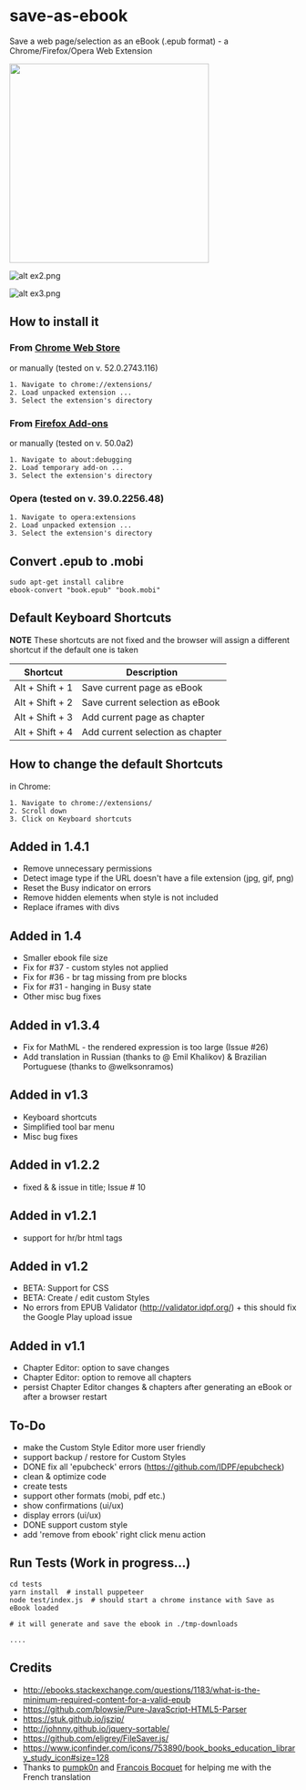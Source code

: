 # save-as-ebook

Save a web page/selection as an eBook (.epub format) - a Chrome/Firefox/Opera Web Extension

<img src="https://github.com/alexadam/save-as-ebook/blob/master/ex11.png?raw=true" width="350">

![alt ex2.png](https://github.com/alexadam/save-as-ebook/blob/master/ex2.png?raw=true)

![alt ex3.png](https://github.com/alexadam/save-as-ebook/blob/master/ex3.png?raw=true)

## How to install it

### From [Chrome Web Store](https://chrome.google.com/webstore/detail/save-as-ebook/haaplkpoiimngbppjihnegfmpejdnffj)

or manually (tested on v. 52.0.2743.116)

```
1. Navigate to chrome://extensions/
2. Load unpacked extension ...
3. Select the extension's directory
```

### From [Firefox Add-ons](https://addons.mozilla.org/en-US/firefox/addon/saveasebook/)

or manually (tested on v. 50.0a2)

```
1. Navigate to about:debugging
2. Load temporary add-on ...
3. Select the extension's directory
```

### Opera (tested on v. 39.0.2256.48)

```
1. Navigate to opera:extensions
2. Load unpacked extension ...
3. Select the extension's directory
```

## Convert .epub to .mobi

```
sudo apt-get install calibre
ebook-convert "book.epub" "book.mobi"
```

## Default Keyboard Shortcuts

**NOTE** These shortcuts are not fixed and the browser will assign a different shortcut if the default one is taken

| Shortcut | Description |
| --- | --- |
| Alt + Shift + 1 | Save current page as eBook |
| Alt + Shift + 2 | Save current selection as eBook |
| Alt + Shift + 3 | Add current page as chapter |
| Alt + Shift + 4 | Add current selection as chapter |

## How to change the default Shortcuts

in Chrome:

```
1. Navigate to chrome://extensions/
2. Scroll down
3. Click on Keyboard shortcuts
```

## Added in 1.4.1
 - Remove unnecessary permissions
 - Detect image type if the URL doesn't have a file extension (jpg, gif, png)
 - Reset the Busy indicator on errors
 - Remove hidden elements when style is not included
 - Replace iframes with divs

## Added in 1.4
 - Smaller ebook file size
 - Fix for #37 - custom styles not applied 
 - Fix for #36 - br tag missing from pre blocks
 - Fix for #31 - hanging in Busy state
 - Other misc bug fixes 

## Added in v1.3.4
 - Fix for MathML - the rendered expression is too large (Issue #26)
 - Add translation in Russian (thanks to @ Emil Khalikov) & Brazilian Portuguese (thanks to @welksonramos)

## Added in v1.3
 - Keyboard shortcuts
 - Simplified tool bar menu
 - Misc bug fixes

## Added in v1.2.2
 - fixed &  &amp; issue in title; Issue # 10

## Added in v1.2.1
 - support for hr/br html tags

## Added in v1.2
 - BETA: Support for CSS
 - BETA: Create / edit custom Styles
 - No errors from EPUB Validator (http://validator.idpf.org/) + this should fix the Google Play upload issue

## Added in v1.1
 - Chapter Editor: option to save changes
 - Chapter Editor: option to remove all chapters
 - persist Chapter Editor changes & chapters after generating an eBook or after a browser restart

## To-Do
 - make the Custom Style Editor more user friendly
 - support backup / restore for Custom Styles
 - DONE fix all 'epubcheck' errors (https://github.com/IDPF/epubcheck)
 - clean & optimize code
 - create tests
 - support other formats (mobi, pdf etc.)
 - show confirmations (ui/ux)
 - display errors (ui/ux)
 - DONE support custom style
 - add 'remove from ebook' right click menu action

## Run Tests (Work in progress...)
 ```
 cd tests
 yarn install  # install puppeteer
 node test/index.js  # should start a chrome instance with Save as eBook loaded

 # it will generate and save the ebook in ./tmp-downloads

 .... 
 ```

## Credits
 - http://ebooks.stackexchange.com/questions/1183/what-is-the-minimum-required-content-for-a-valid-epub
 - https://github.com/blowsie/Pure-JavaScript-HTML5-Parser
 - https://stuk.github.io/jszip/
 - http://johnny.github.io/jquery-sortable/
 - https://github.com/eligrey/FileSaver.js/
 - https://www.iconfinder.com/icons/753890/book_books_education_library_study_icon#size=128
 - Thanks to [pumpk0n](https://github.com/pumpk0n) and [Francois Bocquet](https://github.com/fbocquet) for helping me with the French translation
